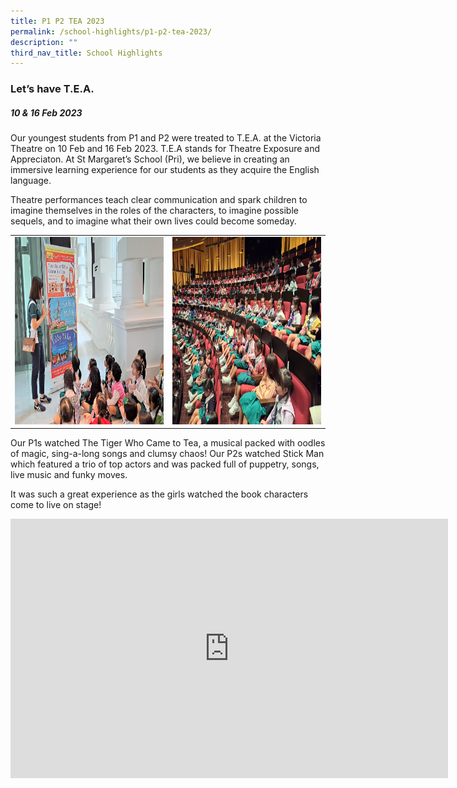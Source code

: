 ```yaml
---
title: P1 P2 TEA 2023
permalink: /school-highlights/p1-p2-tea-2023/
description: ""
third_nav_title: School Highlights
---
```

### Let’s have T.E.A.

##### 10 &amp; 16 Feb 2023

Our youngest students from P1 and P2 were treated to T.E.A. at the Victoria Theatre on 10 Feb and 16 Feb 2023. T.E.A stands for Theatre Exposure and Appreciaton. At St Margaret’s School (Pri), we believe in creating an immersive learning experience for our students as they acquire the English language. 

Theatre performances teach clear communication and spark children to imagine themselves in the roles of the characters, to imagine possible sequels, and to imagine what their own lives could become someday.

<table>
<tbody><tr>
		<td><img alt="p1p2tea01" src="/images/P1%20P2%20TEA%202023/p1p2tea_01.jpeg" style="width:500px;height:300px;"> </td>
		<td><img alt="p1p2tea02" src="/images/P1%20P2%20TEA%202023/p1p2tea_02.jpeg" style="width:500px;height:300px;"> </td>
</tr></tbody></table>	


Our P1s watched The Tiger Who Came to Tea, a musical packed with oodles of magic, sing-a-long songs and clumsy chaos! Our P2s watched Stick Man which featured a trio of top actors and was packed full of puppetry, songs, live music and funky moves.

It was such a great experience as the girls watched the book characters come to live on stage!

<center>
<iframe allowfullscreen="" allow="accelerometer; autoplay; clipboard-write; encrypted-media; gyroscope; picture-in-picture; web-share" frameborder="0" title="YouTube video player" src="https://www.youtube.com/embed/EVCs_npsIAQ" height="415" width="700"></iframe>
</center>